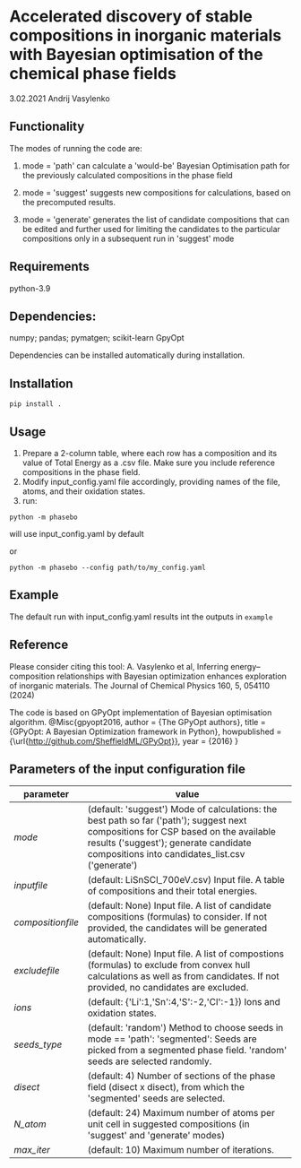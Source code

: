 # Accelerated discovery of stable compositions in inorganic materials with Bayesian optimisation of the chemical phase fields

3.02.2021 Andrij Vasylenko

## Functionality

The modes of running the code are:

1) mode = 'path' can calculate a 'would-be' Bayesian Optimisation path
for the previously calculated compositions in the phase field

2) mode = 'suggest' suggests new compositions for calculations,
based on the precomputed results.

3) mode = 'generate' generates the list of candidate compositions that can be edited and further used
for limiting the candidates to the particular compositions only in a subsequent run in 'suggest' mode

## Requirements

python-3.9

## Dependencies:
numpy;
pandas;
pymatgen;
scikit-learn
GpyOpt

Dependencies can be installed automatically during installation.

## Installation
`pip install .`

## Usage
1) Prepare a 2-column table, where each row has a composition 
and its value of Total Energy as a .csv file.
Make sure you include reference compositions in the phase field.
2) Modify input_config.yaml file accordingly, 
providing names of the file, atoms, and their oxidation states.
3) run:

`python -m phasebo`

will use input_config.yaml by default

or 

`python -m phasebo --config path/to/my_config.yaml`

## Example
The default run with input_config.yaml results int the outputs in `example`

## Reference
Please consider citing this tool:
A. Vasylenko et al,
Inferring energy–composition relationships with Bayesian optimization enhances exploration of inorganic materials.
The Journal of Chemical Physics 160, 5, 054110 (2024)


The code is based on GPyOpt implementation of Bayesian optimisation 
algorithm.
@Misc{gpyopt2016,
  author =   {The GPyOpt authors},
  title =    {GPyOpt: A Bayesian Optimization framework in Python},
  howpublished = {\url{http://github.com/SheffieldML/GPyOpt}},
  year = {2016}
}

## Parameters of the input configuration file 

 parameter | value 
---|--- 
*mode*         | (default: 'suggest') Mode of calculations: the best path so far ('path'); suggest next compositions for CSP based on the available results ('suggest'); generate candidate compositions into candidates_list.csv ('generate') 
*inputfile*    | (default: LiSnSCl_700eV.csv) Input file. A table of compositions and their total energies.
*compositionfile*  | (default: None) Input file. A list of candidate compositions (formulas) to consider. If not provided, the candidates will be generated automatically.
*excludefile*  | (default: None) Input file. A list of compostions (formulas) to exclude from convex hull calculations as well as from candidates. If not provided, no candidates are excluded.
*ions*         | (default: {'Li':1,'Sn':4,'S':-2,'Cl':-1}) Ions and oxidation states.
*seeds_type*   | (default: 'random') Method to choose seeds in mode == 'path': 'segmented': Seeds are picked from a segmented phase field. 'random' seeds are selected randomly. 
*disect*       | (default: 4) Number of sections of the phase field (disect x disect), from which the 'segmented' seeds are selected.
*N_atom*       | (default: 24) Maximum number of atoms per unit cell in suggested compositions (in 'suggest' and 'generate' modes)
*max_iter*     | (default: 10) Maximum number of iterations. 
